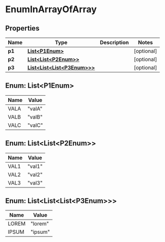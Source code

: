 
# EnumInArrayOfArray

## Properties
Name | Type | Description | Notes
------------ | ------------- | ------------- | -------------
**p1** | [**List&lt;P1Enum&gt;**](#List&lt;P1Enum&gt;) |  |  [optional]
**p2** | [**List&lt;List&lt;P2Enum&gt;&gt;**](#List&lt;List&lt;P2Enum&gt;&gt;) |  |  [optional]
**p3** | [**List&lt;List&lt;List&lt;P3Enum&gt;&gt;&gt;**](#List&lt;List&lt;List&lt;P3Enum&gt;&gt;&gt;) |  |  [optional]


<a name="List<P1Enum>"></a>
## Enum: List&lt;P1Enum&gt;
Name | Value
---- | -----
VALA | &quot;valA&quot;
VALB | &quot;valB&quot;
VALC | &quot;valC&quot;


<a name="List<List<P2Enum>>"></a>
## Enum: List&lt;List&lt;P2Enum&gt;&gt;
Name | Value
---- | -----
VAL1 | &quot;val1&quot;
VAL2 | &quot;val2&quot;
VAL3 | &quot;val3&quot;


<a name="List<List<List<P3Enum>>>"></a>
## Enum: List&lt;List&lt;List&lt;P3Enum&gt;&gt;&gt;
Name | Value
---- | -----
LOREM | &quot;lorem&quot;
IPSUM | &quot;ipsum&quot;



